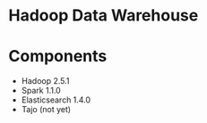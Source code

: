 Hadoop Data Warehouse
===========

# Components

* Hadoop 2.5.1
* Spark 1.1.0
* Elasticsearch 1.4.0
* Tajo (not yet)
